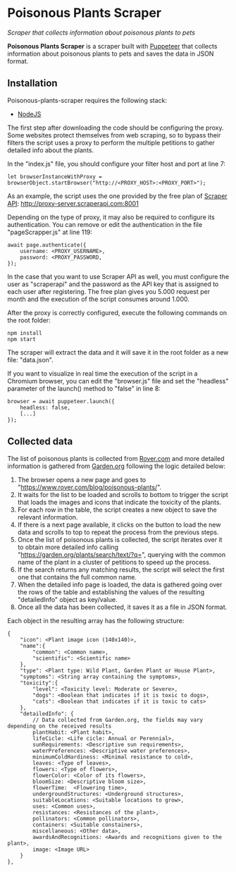 # Poisonous Plants Scraper
_Scraper that collects information about poisonous plants to pets_

**Poisonous Plants Scraper** is a scraper built with [Puppeteer](https://pptr.dev) that collects information about poisonous plants to pets and saves the data in JSON format.

## Installation
Poisonous-plants-scraper requires the following stack:
- [NodeJS](https://nodejs.org)

The first step after downloading the code should be configuring the proxy.
Some websites protect themselves from web scraping, so to bypass their filters the script uses a proxy to perform the multiple petitions to gather detailed info about the plants.

In the "index.js" file, you should configure your filter host and port at line 7:
```
let browserInstanceWithProxy = browserObject.startBrowser("http://<PROXY_HOST>:<PROXY_PORT>");
```
As an example, the script uses the one provided by the free plan of [Scraper API](https://www.scraperapi.com): http://proxy-server.scraperapi.com:8001

Depending on the type of proxy, it may also be required to configure its authentication. You can remove or edit the authentication in the file "pageScrapper.js" at line 119:
```
await page.authenticate({
    username: <PROXY_USERNAME>,
    password: <PROXY_PASSWORD,
});
```
In the case that you want to use Scraper API as well, you must configure the user as "scraperapi" and the password as the API key that is assigned to each user after registering.
The free plan gives you 5.000 request per month and the execution of the script consumes around 1.000.

After the proxy is correctly configured, execute the following commands on the root folder:
```
npm install
npm start
```

The scraper will extract the data and it will save it in the root folder as a new file: "data.json".

If you want to visualize in real time the execution of the script in a Chromium browser, you can edit the "browser.js" file and set the "headless" parameter of the launch() method to "false" in line 8:
```
browser = await puppeteer.launch({
    headless: false,
    [...]
});
```

## Collected data
The list of poisonous plants is collected from [Rover.com](https://www.rover.com/blog/poisonous-plants/) and more detailed information is gathered from [Garden.org](ttps://garden.org/) following the logic detailed below:
1. The browser opens a new page and goes to "https://www.rover.com/blog/poisonous-plants/".
2. It waits for the list to be loaded and scrolls to bottom to trigger the script that loads the images and icons that indicate the toxicity of the plants.
3. For each row in the table, the script creates a new object to save the relevant information.
4. If there is a next page available, it clicks on the button to load the new data and scrolls to top to repeat the process from the previous steps.
5. Once the list of poisonous plants is collected, the script iterates over it to obtain more detailed info calling "https://garden.org/plants/search/text/?q=", querying with the common name of the plant in a cluster of petitions to speed up the process.
6. If the search returns any matching results, the script will select the first one that contains the full common name.
7. When the detailed info page is loaded, the data is gathered going over the rows of the table and establishing the values of the resulting "detailedInfo" object as key/value.
5. Once all the data has been collected, it saves it as a file in JSON format.

Each object in the resulting array has the following structure:
```
{
    "icon": <Plant image icon (140x140)>,
    "name":{
        "common": <Common name>,
        "scientific": <Scientific name>
    },
    "type": <Plant type: Wild Plant, Garden Plant or House Plant>,
    "symptoms": <String array containing the symptoms>,
    "toxicity":{
        "level": <Toxicity level: Moderate or Severe>,
        "dogs": <Boolean that indicates if it is toxic to dogs>,
        "cats": <Boolean that indicates if it is toxic to cats>
    },
    "detailedInfo": {
        // Data collected from Garden.org, the fields may vary depending on the received results
        plantHabit: <Plant habit>,
        lifeCicle: <Life cicle: Annual or Perennial>,
        sunRequirements: <Descriptive sun requirements>,
        waterPreferences: <Descriptive water preferences>,
        minimumColdHardiness: <Minimal resistance to cold>,
        leaves: <Type of leaves>,
        flowers: <Type of flowers>,
        flowerColor: <Color of its flowers>,
        bloomSize: <Descriptive bloom size>,
        flowerTime:  <Flowering time>,
        undergroundStructures: <Underground structures>,
        suitableLocations: <Suitable locations to grow>,
        uses: <Common uses>,
        resistances: <Resistances of the plant>,
        pollinators: <Common pollinators>,
        containers: <Suitable constainers>,
        miscellaneous: <Other data>,
        awardsAndRecognitions: <Awards and recognitions given to the plant>,
        image: <Image URL>
    }
},
```